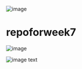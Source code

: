 ![image](https://bootcamp.rhinops.io/images/cicd-pipeline.gif)
# repoforweek7
![image](https://bootcamp.rhinops.io/images/azure-pipelines.png)

![image text](https://bootcamp.rhinops.io/images/project-cicd.png)
